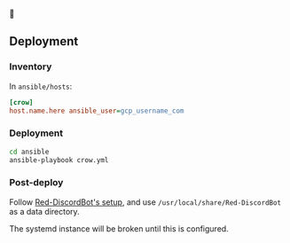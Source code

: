 🦊

## Deployment

### Inventory

In `ansible/hosts`:

```ini
[crow]
host.name.here ansible_user=gcp_username_com
```

### Deployment

```bash
cd ansible
ansible-playbook crow.yml
```

### Post-deploy

Follow [Red-DiscordBot's setup](https://docs.discord.red/en/stable/getting_started.html#getting-started), and use `/usr/local/share/Red-DiscordBot` as a data directory.

The systemd instance will be broken until this is configured.